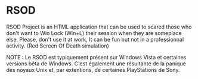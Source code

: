 # RSOD
RSOD Project is an HTML application that can be used to scared those who don't want to Win Lock (Win+L) their session when they are someplace else.
Please, don't use it at work, It can be fun but not in a professionnal activity. (Red Screen Of Death simulation)

NOTE : Le RSOD est typiquement présent sur Windows Vista et certaines versions bêta de Windows. C'est également une résultante de la panique des noyaux Unix et, par extentions, de certaines PlayStations de Sony.
